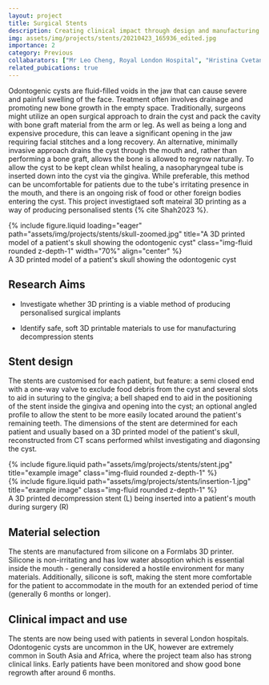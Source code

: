 ```yaml
---
layout: project
title: Surgical Stents
description: Creating clinical impact through design and manufacturing engineering
img: assets/img/projects/stents/20210423_165936_edited.jpg
importance: 2
category: Previous
collabarators: ["Mr Leo Cheng, Royal London Hospital", "Hristina Cvetanovska, Royal London Hospital"]
related_pubications: true
---
```


Odontogenic cysts are fluid-filled voids in the jaw that can cause severe and painful swelling of the face. Treatment often involves drainage and promoting new bone growth in the empty space. Traditionally, surgeons might utilize an open surgical approach to drain the cyst and pack the cavity with bone graft material from the arm or leg. As well as being a long and expensive procedure, this can leave a significant opening in the jaw requiring facial stitches and a long recovery. An alternative, minimally invasive approach drains the cyst through the mouth and, rather than performing a bone graft, allows the bone is allowed to regrow naturally. To allow the cyst to be kept clean whilst healing, a nasopharyngeal tube is inserted down into the cyst via the gingiva. While preferable, this method can be uncomfortable for patients due to the tube's irritating presence in the mouth, and there is an ongoing risk of food or other foreign bodies entering the cyst. This project investigtaed soft mateiral 3D printing as a way of producing personalised stents {% cite Shah2023 %}.


<div class="row">
    <div class="col-sm mt-3 mt-md-0">
        {% include figure.liquid loading="eager" path="assets/img/projects/stents/skull-zoomed.jpg" title="A 3D printed model of a patient's skull showing the odontogenic cyst" class="img-fluid rounded z-depth-1" width="70%" align="center" %}
    </div>
</div>
<div class="caption">
    A 3D printed model of a patient's skull showing the odontogenic cyst
</div>

## Research Aims

- Investigate whether 3D printing is a viable method of producing personalised surgical implants

- Identify safe, soft 3D printable materials to use for manufacturing decompression stents


## Stent design

The stents are customised for each patient, but feature: a semi closed end with a one-way valve to exclude food debris from the cyst and several slots to aid in suturing to the gingiva; a bell shaped end to aid in the positioning of the stent inside the gingiva and opening into the cyst; an optional angled profile to allow the stent to be more easily located around the patient's remaining teeth. The dimensions of the stent are determined for each patient and usually based on a 3D printed model of the patient's skull, reconstructed from CT scans performed whilst investigating and diagonsing the cyst.

<div class="row justify-content-sm-center">
    <div class="col-sm-8 mt-3 mt-md-0">
        {% include figure.liquid path="assets/img/projects/stents/stent.jpg" title="example image" class="img-fluid rounded z-depth-1" %}
    </div>
    <div class="col-sm-4 mt-3 mt-md-0">
        {% include figure.liquid path="assets/img/projects/stents/insertion-1.jpg" title="example image" class="img-fluid rounded z-depth-1" %}
    </div>
</div>
<div class="caption">
    A 3D printed decompression stent (L) being inserted into a patient's mouth during surgery (R)
</div>

## Material selection

The stents are manufactured from silicone on a Formlabs 3D printer. Silicone is non-irritating and has low water absoption which is essential inside the mouth - generally considered a hostile environment for many materials. Additionally, silicone is soft, making the stent more comfortable for the patient to accommodate in the mouth for an extended period of time (generally 6 months or longer).

## Clinical impact and use

The stents are now being used with patients in several London hospitals. Odontogenic cysts are uncommon in the UK, however are extremely common in South Asia and Africa, where the project team also has strong clinical links. Early patients have been monitored and show good bone regrowth after around 6 months.